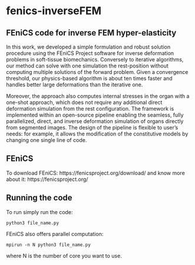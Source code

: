 # fenics-inverseFEM
<h2>FEniCS code for inverse FEM hyper-elasticity</h2>
 
In this work, we developed a simple formulation and robust solution procedure using the FEniCS Project software for inverse deformation problems in soft-tissue biomechanics. Conversely to iterative algorithms, our method can solve with one simulation the rest-position without computing multiple solutions of the forward problem. Given a convergence threshold, our physics-based algorithm is about ten times faster and handles better large deformations than the iterative one.

Moreover, the approach also computes internal stresses in the organ with a one-shot approach, which does not require any additional direct deformation simulation from the rest configuration. The framework is implemented within an open-source pipeline enabling the seamless, fully parallelized, direct, and inverse deformation simulation of organs directly from segmented images. The design of the pipeline is flexible to user’s needs: for example, it allows the modification of the constitutive models by changing one single line of code.


<h2>FEniCS</h2>
To download FEniCS: https://fenicsproject.org/download/
and know more about it: https://fenicsproject.org/

## Running the code
To run simply run the code:
```
python3 file_name.py
```

FEniCS also offers parallel computation:
```
mpirun -n N python3 file_name.py
```
where N is the number of core you want to use.
